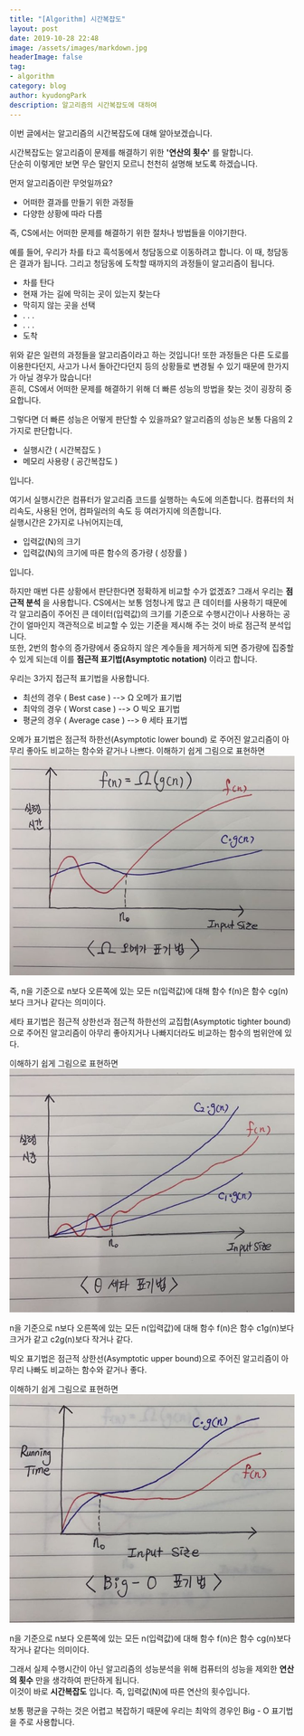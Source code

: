 ```yaml
---
title: "[Algorithm] 시간복잡도"
layout: post
date: 2019-10-28 22:48
image: /assets/images/markdown.jpg
headerImage: false
tag:
- algorithm
category: blog
author: kyudongPark
description: 알고리즘의 시간복잡도에 대하여
---
```


이번 글에서는 알고리즘의 시간복잡도에 대해 알아보겠습니다.

시간복잡도는 알고리즘이 문제를 해결하기 위한 **'연산의 횟수'** 를 말합니다.  
단순히 이렇게만 보면 무슨 말인지 모르니 천천히 설명해 보도록 하겠습니다.  

먼저 알고리즘이란 무엇일까요? 
* 어떠한 결과를 만들기 위한 과정들
* 다양한 상황에 따라 다름 

즉, CS에서는 어떠한 문제를 해결하기 위한 절차나 방법들을 이야기한다.

예를 들어, 우리가 차를 타고 흑석동에서 청담동으로 이동하려고 합니다. 이 때, 청담동은 결과가 됩니다. 그리고 청담동에 도착할 때까지의 과정들이 알고리즘이 됩니다.  

* 차를 탄다 
* 현재 가는 길에 막히는 곳이 있는지 찾는다
* 막히지 않는 곳을 선택
* . . .
* . . .
* 도착

위와 같은 일련의 과정들을 알고리즘이라고 하는 것입니다! 또한 과정들은 다른 도로를 이용한다던지, 사고가 나서 돌아간다던지 등의 상황들로 변경될 수 있기 때문에 한가지가 아닐 경우가 많습니다!  
흔히, CS에서 어떠한 문제를 해결하기 위해 더 빠른 성능의 방법을 찾는 것이 굉장히 중요합니다.  

그렇다면 더 빠른 성능은 어떻게 판단할 수 있을까요? 알고리즘의 성능은 보통 다음의 2가지로 판단합니다.

* 실행시간 ( 시간복잡도 )
* 메모리 사용량 ( 공간복잡도 )

입니다.  

여기서 실행시간은 컴퓨터가 알고리즘 코드를 실행하는 속도에 의존합니다. 컴퓨터의 처리속도, 사용된 언어, 컴파일러의 속도 등 여러가지에 의존합니다.  
실행시간은 2가지로 나뉘어지는데, 

* 입력값(N)의 크기
* 입력값(N)의 크기에 따른 함수의 증가량 ( 성장률 )

입니다.

하지만 매번 다른 상황에서 판단한다면 정확하게 비교할 수가 없겠죠? 그래서 우리는 **점근적 분석** 을 사용합니다. 
CS에서는 보통 엄청나게 많고 큰 데이터를 사용하기 때문에 각 알고리즘이 주어진 큰 데이터(입력값)의 크기를 기준으로 수행시간이나 사용하는 공간이 얼마인지 객관적으로 비교할 수 있는 기준을 제시해 주는 것이 바로 점근적 분석입니다.     
또한, 2번의 함수의 증가량에서 중요하지 않은 계수들을 제거하게 되면 증가량에 집중할 수 있게 되는데 이를 **점근적 표기법(Asymptotic notation)** 이라고 합니다. 

우리는 3가지 접근적 표기법을 사용합니다. 

* 최선의 경우 ( Best case ) --> Ω 오메가 표기법
* 최악의 경우 ( Worst case ) --> O 빅오 표기법
* 평균의 경우 ( Average case ) --> θ 세타 표기법

오메가 표기법은 점근적 하한선(Asymptotic lower bound) 로 주어진 알고리즘이 아무리 좋아도 비교하는 함수와 같거나 나쁘다. 
이해하기 쉽게 그림으로 표현하면 
![Omega notation](../assets/images/omega.jpeg)

즉, n을 기준으로 n보다 오른쪽에 있는 모든 n(입력값)에 대해 함수 f(n)은 함수 cg(n)보다 크거나 같다는 의미이다. 


세타 표기법은 점근적 상한선과 점근적 하한선의 교집합(Asymptotic tighter bound)으로 주어진 알고리즘이 아무리 좋아지거나 나빠지더라도 비교하는 함수의 범위안에 있다.

이해하기 쉽게 그림으로 표현하면 
![Theta notation](../assets/images/theta.jpeg)

n을 기준으로 n보다 오른쪽에 있는 모든 n(입력값)에 대해 함수 f(n)은 함수 c1g(n)보다 크거가 같고 c2g(n)보다 작거나 같다.


빅오 표기법은 점근적 상한선(Asymptotic upper bound)으로 주어진 알고리즘이 아무리 나빠도 비교하는 함수와 같거나 좋다.

이해하기 쉽게 그림으로 표현하면 
![BigO notation](../assets/images/bigo.jpeg)

n을 기준으로 n보다 오른쪽에 있는 모든 n(입력값)에 대해 함수 f(n)은 함수 cg(n)보다 작거나 같다는 의미이다. 

그래서 실제 수행시간이 아닌 알고리즘의 성능분석을 위해 컴퓨터의 성능을 제외한 **연산의 횟수** 만을 생각하여 판단하게 됩니다.  
이것이 바로 **시간복잡도** 입니다. 즉, 입력값(N)에 따른 연산의 횟수입니다.

보통 평균을 구하는 것은 어렵고 복잡하기 때문에 우리는 최악의 경우인 Big - O 표기법을 주로 사용합니다.  























